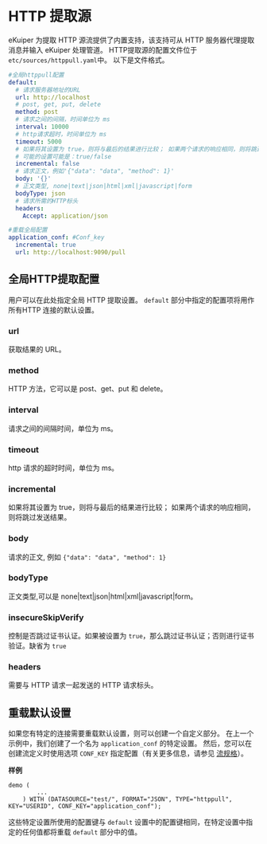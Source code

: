 # HTTP 提取源

eKuiper 为提取 HTTP 源流提供了内置支持，该支持可从 HTTP 服务器代理提取消息并输入 eKuiper 处理管道。 HTTP提取源的配置文件位于 `etc/sources/httppull.yaml`中。 以下是文件格式。

```yaml
#全局httppull配置
default:
  # 请求服务器地址的URL
  url: http://localhost
  # post, get, put, delete
  method: post
  # 请求之间的间隔，时间单位为 ms
  interval: 10000
  # http请求超时，时间单位为 ms
  timeout: 5000
  # 如果将其设置为 true，则将与最后的结果进行比较； 如果两个请求的响应相同，则将跳过发送结果。
  # 可能的设置可能是：true/false
  incremental: false
  # 请求正文，例如'{"data": "data", "method": 1}'
  body: '{}'
  # 正文类型, none|text|json|html|xml|javascript|form
  bodyType: json
  # 请求所需的HTTP标头
  headers:
    Accept: application/json

#重载全局配置
application_conf: #Conf_key
  incremental: true
  url: http://localhost:9090/pull
```

## 全局HTTP提取配置

用户可以在此处指定全局 HTTP 提取设置。 `default` 部分中指定的配置项将用作所有HTTP 连接的默认设置。

### url

获取结果的 URL。

### method
HTTP 方法，它可以是 post、get、put 和 delete。

### interval

请求之间的间隔时间，单位为 ms。

### timeout

http 请求的超时时间，单位为 ms。

### incremental

如果将其设置为 true，则将与最后的结果进行比较； 如果两个请求的响应相同，则将跳过发送结果。

### body

请求的正文, 例如 `{"data": "data", "method": 1}`

### bodyType

正文类型,可以是 none|text|json|html|xml|javascript|form。

### insecureSkipVerify 
控制是否跳过证书认证。如果被设置为 `true`，那么跳过证书认证；否则进行证书验证。缺省为 `true`

### headers

需要与 HTTP 请求一起发送的 HTTP 请求标头。



## 重载默认设置

如果您有特定的连接需要重载默认设置，则可以创建一个自定义部分。 在上一个示例中，我们创建了一个名为 `application_conf` 的特定设置。 然后，您可以在创建流定义时使用选项 `CONF_KEY` 指定配置（有关更多信息，请参见 [流规格](../../sqls/streams.md)）。

**样例**

```
demo (
		...
	) WITH (DATASOURCE="test/", FORMAT="JSON", TYPE="httppull", KEY="USERID", CONF_KEY="application_conf");
```

这些特定设置所使用的配置键与 `default` 设置中的配置键相同，在特定设置中指定的任何值都将重载 `default` 部分中的值。

